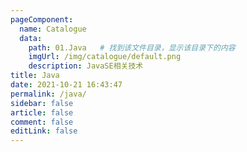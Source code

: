 ```yaml
---
pageComponent: 
  name: Catalogue
  data: 
    path: 01.Java   # 找到该文件目录，显示该目录下的内容
    imgUrl: /img/catalogue/default.png
    description: JavaSE相关技术
title: Java
date: 2021-10-21 16:43:47
permalink: /java/
sidebar: false
article: false
comment: false
editLink: false
---
```



